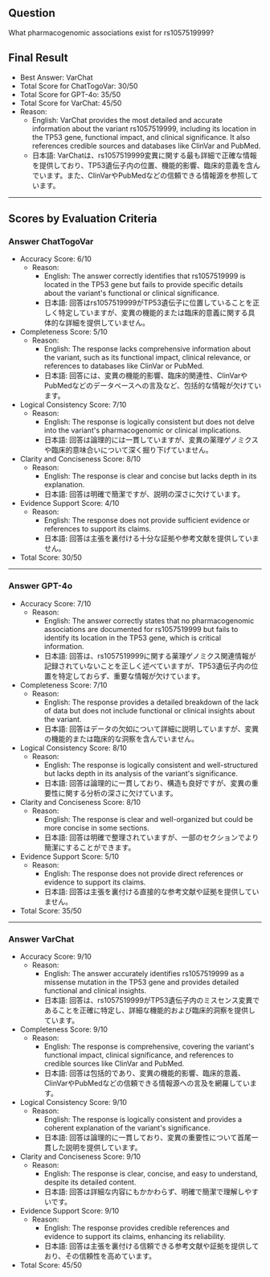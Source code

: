 ## Question

What pharmacogenomic associations exist for rs1057519999?

## Final Result

- Best Answer: VarChat
- Total Score for ChatTogoVar: 30/50
- Total Score for GPT-4o: 35/50
- Total Score for VarChat: 45/50
- Reason:
  - English: VarChat provides the most detailed and accurate information about the variant rs1057519999, including its location in the TP53 gene, functional impact, and clinical significance. It also references credible sources and databases like ClinVar and PubMed.
  - 日本語: VarChatは、rs1057519999変異に関する最も詳細で正確な情報を提供しており、TP53遺伝子内の位置、機能的影響、臨床的意義を含んでいます。また、ClinVarやPubMedなどの信頼できる情報源を参照しています。

---

## Scores by Evaluation Criteria

### Answer ChatTogoVar
- Accuracy Score: 6/10
  - Reason: 
    - English: The answer correctly identifies that rs1057519999 is located in the TP53 gene but fails to provide specific details about the variant's functional or clinical significance.
    - 日本語: 回答はrs1057519999がTP53遺伝子に位置していることを正しく特定していますが、変異の機能的または臨床的意義に関する具体的な詳細を提供していません。
- Completeness Score: 5/10
  - Reason: 
    - English: The response lacks comprehensive information about the variant, such as its functional impact, clinical relevance, or references to databases like ClinVar or PubMed.
    - 日本語: 回答には、変異の機能的影響、臨床的関連性、ClinVarやPubMedなどのデータベースへの言及など、包括的な情報が欠けています。
- Logical Consistency Score: 7/10
  - Reason: 
    - English: The response is logically consistent but does not delve into the variant's pharmacogenomic or clinical implications.
    - 日本語: 回答は論理的には一貫していますが、変異の薬理ゲノミクスや臨床的意味合いについて深く掘り下げていません。
- Clarity and Conciseness Score: 8/10
  - Reason: 
    - English: The response is clear and concise but lacks depth in its explanation.
    - 日本語: 回答は明確で簡潔ですが、説明の深さに欠けています。
- Evidence Support Score: 4/10
  - Reason: 
    - English: The response does not provide sufficient evidence or references to support its claims.
    - 日本語: 回答は主張を裏付ける十分な証拠や参考文献を提供していません。
- Total Score: 30/50

---

### Answer GPT-4o
- Accuracy Score: 7/10
  - Reason: 
    - English: The answer correctly states that no pharmacogenomic associations are documented for rs1057519999 but fails to identify its location in the TP53 gene, which is critical information.
    - 日本語: 回答は、rs1057519999に関する薬理ゲノミクス関連情報が記録されていないことを正しく述べていますが、TP53遺伝子内の位置を特定しておらず、重要な情報が欠けています。
- Completeness Score: 7/10
  - Reason: 
    - English: The response provides a detailed breakdown of the lack of data but does not include functional or clinical insights about the variant.
    - 日本語: 回答はデータの欠如について詳細に説明していますが、変異の機能的または臨床的な洞察を含んでいません。
- Logical Consistency Score: 8/10
  - Reason: 
    - English: The response is logically consistent and well-structured but lacks depth in its analysis of the variant's significance.
    - 日本語: 回答は論理的に一貫しており、構造も良好ですが、変異の重要性に関する分析の深さに欠けています。
- Clarity and Conciseness Score: 8/10
  - Reason: 
    - English: The response is clear and well-organized but could be more concise in some sections.
    - 日本語: 回答は明確で整理されていますが、一部のセクションでより簡潔にすることができます。
- Evidence Support Score: 5/10
  - Reason: 
    - English: The response does not provide direct references or evidence to support its claims.
    - 日本語: 回答は主張を裏付ける直接的な参考文献や証拠を提供していません。
- Total Score: 35/50

---

### Answer VarChat
- Accuracy Score: 9/10
  - Reason: 
    - English: The answer accurately identifies rs1057519999 as a missense mutation in the TP53 gene and provides detailed functional and clinical insights.
    - 日本語: 回答は、rs1057519999がTP53遺伝子内のミスセンス変異であることを正確に特定し、詳細な機能的および臨床的洞察を提供しています。
- Completeness Score: 9/10
  - Reason: 
    - English: The response is comprehensive, covering the variant's functional impact, clinical significance, and references to credible sources like ClinVar and PubMed.
    - 日本語: 回答は包括的であり、変異の機能的影響、臨床的意義、ClinVarやPubMedなどの信頼できる情報源への言及を網羅しています。
- Logical Consistency Score: 9/10
  - Reason: 
    - English: The response is logically consistent and provides a coherent explanation of the variant's significance.
    - 日本語: 回答は論理的に一貫しており、変異の重要性について首尾一貫した説明を提供しています。
- Clarity and Conciseness Score: 9/10
  - Reason: 
    - English: The response is clear, concise, and easy to understand, despite its detailed content.
    - 日本語: 回答は詳細な内容にもかかわらず、明確で簡潔で理解しやすいです。
- Evidence Support Score: 9/10
  - Reason: 
    - English: The response provides credible references and evidence to support its claims, enhancing its reliability.
    - 日本語: 回答は主張を裏付ける信頼できる参考文献や証拠を提供しており、その信頼性を高めています。
- Total Score: 45/50